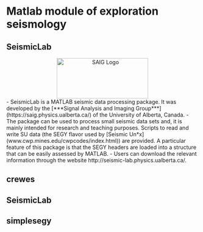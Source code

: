 # Matlab module of exploration seismology

## SeismicLab
<a name="logo"/>
<div align="center">
<a href="http://saig.physics.ualberta.ca/" target="_blank">
<img src="https://saig.physics.ualberta.ca/lib/tpl/dokuwiki/images/logo.png" alt="SAIG Logo" width="240" height="106"></img>
</a>
</div>
- SeismicLab is a MATLAB seismic data processing package. It was developed by the [***Signal Analysis and Imaging Group***](https://saig.physics.ualberta.ca/) of the University of Alberta, Canada.
- The package can be used to process small seismic data sets and, it is mainly intended for research and teaching purposes. Scripts to read and write SU data (the SEGY flavor used by [Seismic Un*x](www.cwp.mines.edu/cwpcodes/index.html)) are provided. A particular feature of this package is that the SEGY headers are loaded into a structure that can be easily assessed by MATLAB.
- Users can download the relevant information through the website http://seismic-lab.physics.ualberta.ca/.



## crewes


## SeismicLab


## simplesegy

